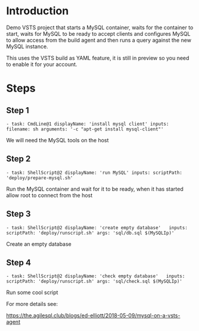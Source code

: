 # Introduction 

Demo VSTS project that starts a MySQL container, waits for the container to start, waits for MySQL to be ready to accept clients and configures MySQL to allow access from the build agent and then runs a query against the new MySQL instance.

This uses the VSTS build as YAML feature, it is still in preview so you need to enable it for your account.

# Steps

## Step 1

`- task: CmdLine@1
  displayName: 'install mysql client'
  inputs:
    filename: sh
    arguments: '-c "apt-get install mysql-client"'
`

We will need the MySQL tools on the host

## Step 2

`- task: ShellScript@2
  displayName: 'run MySQL'
  inputs:
    scriptPath: 'deploy/prepare-mysql.sh'`

Run the MySQL container and wait for it to be ready, when it has started allow root to connect from the host

## Step 3

`- task: ShellScript@2
  displayName: 'create empty database'  
  inputs:
    scriptPath: 'deploy/runscript.sh'
    args: 'sql/db.sql $(MySQLIp)'`

Create an empty database

## Step 4

`- task: ShellScript@2
  displayName: 'check empty database'  
  inputs:
    scriptPath: 'deploy/runscript.sh'
    args: 'sql/check.sql $(MySQLIp)'`
  
Run some cool script

For more details see:

https://the.agilesql.club/blogs/ed-elliott/2018-05-09/mysql-on-a-vsts-agent

